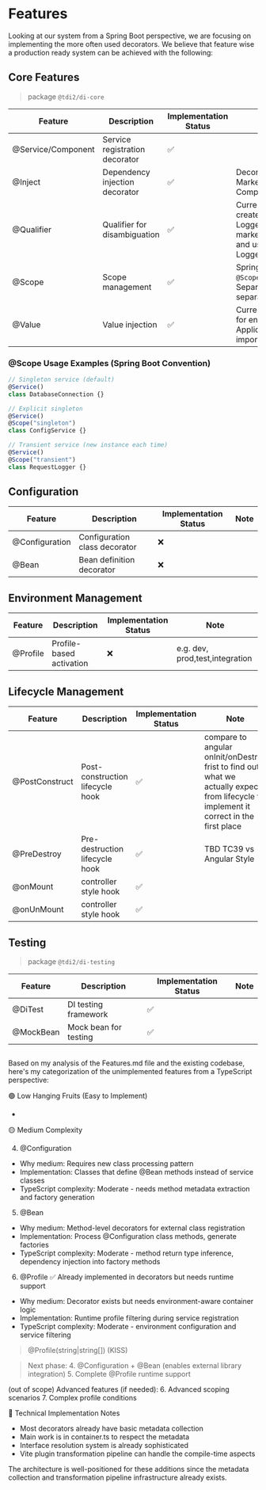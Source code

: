 # Features

Looking at our system from a Spring Boot perspective, we are focusing on implementing the more often used decorators.
We believe that feature wise a production ready system can be achieved with the following:

## Core Features

> package `@tdi2/di-core`

| Feature            | Description                    | Implementation Status | Note                                                                                                                                                      |
| ------------------ | ------------------------------ | --------------------- | --------------------------------------------------------------------------------------------------------------------------------------------------------- |
| @Service/Component | Service registration decorator | ✅                    |                                                                                                                                                           |
| @Inject            | Dependency injection decorator | ✅                    | Decorator for classes and Marker Interface for Functional Components                                                                                      |
| @Qualifier         | Qualifier for disambiguation   | ✅                    | Currently not planned. Instead create generic interface LoggerInterface\<T> with marker type Otel\|Console={} and use "implements LoggerInterface\<Otel>" |
| @Scope             | Scope management               | ✅                    | Spring Boot style: `@Service @Scope("singleton\|transient")`. Separate decorators follow separation of concerns                                           |
| @Value             | Value injection                | ✅                    | Currently not planned. Instead for env variables better create ApplicationConfig interface and import where necessary                                     |

### @Scope Usage Examples (Spring Boot Convention)

```typescript
// Singleton service (default)
@Service()
class DatabaseConnection {}

// Explicit singleton
@Service()
@Scope("singleton")
class ConfigService {}

// Transient service (new instance each time)
@Service()
@Scope("transient")
class RequestLogger {}
```

## Configuration

| Feature        | Description                   | Implementation Status | Note |
| -------------- | ----------------------------- | --------------------- | ---- |
| @Configuration | Configuration class decorator | ❌                    |      |
| @Bean          | Bean definition decorator     | ❌                    |      |

## Environment Management

| Feature  | Description              | Implementation Status | Note                            |
| -------- | ------------------------ | --------------------- | ------------------------------- |
| @Profile | Profile-based activation | ❌                    | e.g. dev, prod,test,integration |

## Lifecycle Management

| Feature        | Description                      | Implementation Status | Note                                                                                                                                    |
| -------------- | -------------------------------- | --------------------- | --------------------------------------------------------------------------------------------------------------------------------------- |
| @PostConstruct | Post-construction lifecycle hook | ✅                    | compare to angular onInit/onDestroy frist to find out what we actually expect from lifecycle to implement it correct in the first place |
| @PreDestroy    | Pre-destruction lifecycle hook   | ✅                    | TBD TC39 vs Angular Style                                                                                                               |
| @onMount       | controller style hook            | ✅                    |                                                                                                                                         |
| @onUnMount     | controller style hook            | ✅                    |                                                                                                                                         |

## Testing

> package `@tdi2/di-testing`

| Feature   | Description           | Implementation Status | Note |
| --------- | --------------------- | --------------------- | ---- |
| @DiTest   | DI testing framework  | ✅                    |      |
| @MockBean | Mock bean for testing | ✅                    |      |

##

Based on my analysis of the Features.md file and the existing codebase, here's my categorization of the unimplemented features
from a TypeScript perspective:

🟢 Low Hanging Fruits (Easy to Implement)

-

🟡 Medium Complexity

4. @Configuration

- Why medium: Requires new class processing pattern
- Implementation: Classes that define @Bean methods instead of service classes
- TypeScript complexity: Moderate - needs method metadata extraction and factory generation

5. @Bean

- Why medium: Method-level decorators for external class registration
- Implementation: Process @Configuration class methods, generate factories
- TypeScript complexity: Moderate - method return type inference, dependency injection into factory methods

6. @Profile ✅ Already implemented in decorators but needs runtime support

- Why medium: Decorator exists but needs environment-aware container logic
- Implementation: Runtime profile filtering during service registration
- TypeScript complexity: Moderate - environment configuration and service filtering

> @Profile(string|string[]) (KISS)

> Next phase: 4. @Configuration + @Bean (enables external library integration) 5. Complete @Profile runtime support

(out of scope) Advanced features (if needed): 6. Advanced scoping scenarios 7. Complex profile conditions

🔧 Technical Implementation Notes

- Most decorators already have basic metadata collection
- Main work is in container.ts to respect the metadata
- Interface resolution system is already sophisticated
- Vite plugin transformation pipeline can handle the compile-time aspects

The architecture is well-positioned for these additions since the metadata collection and transformation pipeline
infrastructure already exists.
